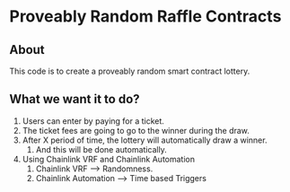 # Proveably Random Raffle Contracts

## About 

This code is to create a proveably random smart contract lottery.

## What we want it to do?

1. Users can enter by paying for a ticket.
  1. The ticket fees are going to go to the winner during the draw.
2. After X period of time, the lottery will automatically draw a winner.
   1. And this will be done automatically.
3. Using Chainlink VRF and Chainlink Automation
   1. Chainlink VRF --> Randomness.
   2. Chainlink Automation --> Time based Triggers